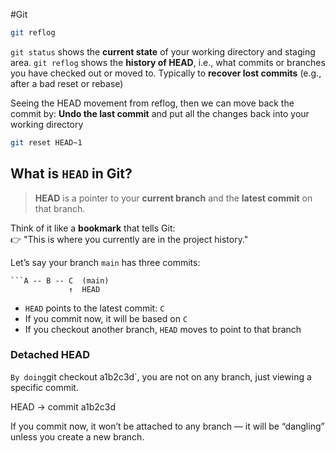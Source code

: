 #Git 

```bash
git reflog
```


`git status` shows the **current state** of your working directory and staging area.
`git reflog` shows the **history of HEAD**, i.e., what commits or branches you have checked out or moved to. Typically to **recover lost commits** (e.g., after a bad reset or rebase)

Seeing the HEAD movement from reflog, then we can move back the commit by:
**Undo the last commit** and put all the changes back into your working directory
```bash
git reset HEAD~1
```

## What is `HEAD` in Git?

> **HEAD** is a pointer to your **current branch** and the **latest commit** on that branch.

Think of it like a **bookmark** that tells Git:  
👉 "This is where you currently are in the project history."

Let’s say your branch `main` has three commits:


```
```A -- B -- C  (main)              
		     ↑  HEAD
```

- `HEAD` points to the latest commit: `C`
- If you commit now, it will be based on `C`
- If you checkout another branch, `HEAD` moves to point to that branch
### Detached HEAD
`
By doing `git checkout a1b2c3d`, you are not on any branch, just viewing a specific commit. 

HEAD → commit a1b2c3d

If you commit now, it won’t be attached to any branch — it will be “dangling” unless you create a new branch.



